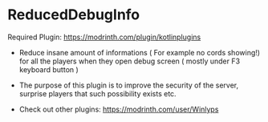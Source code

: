 # ReducedDebugInfo
Required Plugin: https://modrinth.com/plugin/kotlinplugins
- Reduce insane amount of informations ( For example no cords showing!)  for all the players when they open debug screen ( mostly under F3 keyboard button )
- The purpose of this plugin is to improve the security of the server, surprise players that such possibility exists etc.  

- Check out other plugins: https://modrinth.com/user/Winlyps
